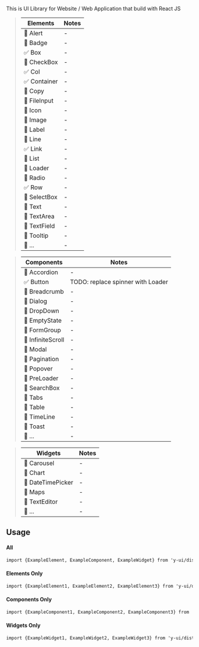 This is UI Library for Website / Web Application that build with React JS

> | Elements     | Notes |
> | ------------ | ----- |
> | 🔳 Alert     | -     |
> | 🔳 Badge     | -     |
> | ✅ Box       | -     |
> | 🔳 CheckBox  | -     |
> | ✅ Col       | -     |
> | ✅ Container | -     |
> | 🔳 Copy      | -     |
> | 🔳 FileInput | -     |
> | 🔳 Icon      | -     |
> | 🔳 Image     | -     |
> | 🔳 Label     | -     |
> | 🔳 Line      | -     |
> | ✅ Link      | -     |
> | 🔳 List      | -     |
> | 🔳 Loader    | -     |
> | 🔳 Radio     | -     |
> | ✅ Row       | -     |
> | 🔳 SelectBox | -     |
> | 🔳 Text      | -     |
> | 🔳 TextArea  | -     |
> | 🔳 TextField | -     |
> | 🔳 Tooltip   | -     |
> | 🔳 ...       | -     |

> | Components        | Notes                             |
> | ----------------- | --------------------------------- |
> | 🔳 Accordion      | -                                 |
> | ✅ Button         | TODO: replace spinner with Loader |
> | 🔳 Breadcrumb     | -                                 |
> | 🔳 Dialog         | -                                 |
> | 🔳 DropDown       | -                                 |
> | 🔳 EmptyState     | -                                 |
> | 🔳 FormGroup      | -                                 |
> | 🔳 InfiniteScroll | -                                 |
> | 🔳 Modal          | -                                 |
> | 🔳 Pagination     | -                                 |
> | 🔳 Popover        | -                                 |
> | 🔳 PreLoader      | -                                 |
> | 🔳 SearchBox      | -                                 |
> | 🔳 Tabs           | -                                 |
> | 🔳 Table          | -                                 |
> | 🔳 TimeLine       | -                                 |
> | 🔳 Toast          | -                                 |
> | 🔳 ...            | -                                 |

> | Widgets           | Notes |
> | ----------------- | ----- |
> | 🔳 Carousel       | -     |
> | 🔳 Chart          | -     |
> | 🔳 DateTimePicker | -     |
> | 🔳 Maps           | -     |
> | 🔳 TextEditor     | -     |
> | 🔳 ...            | -     |

## Usage

#### All

```markdown
import {ExampleElement, ExampleComponent, ExampleWidget} from 'y-ui/dist';
```

#### Elements Only

```markdown
import {ExampleElement1, ExampleElement2, ExampleElement3} from 'y-ui/dist/elements';
```

#### Components Only

```markdown
import {ExampleComponent1, ExampleComponent2, ExampleComponent3} from 'y-ui/dist/components';
```

#### Widgets Only

```markdown
import {ExampleWidget1, ExampleWidget2, ExampleWidget3} from 'y-ui/dist/widgets';
```

